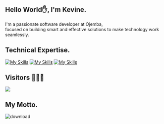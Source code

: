            
 ## Hello World✋, I'm Kevine.
 I'm a passionate software developer at Ojemba, </br>
 focused on building smart and effective solutions to make technology work seamlessly.
 
<!---
Kevinemug/Kevinemug is a ✨ special ✨ repository because its `README.md` (this file) appears on your GitHub profile.  
You can click the Preview link to take a look at your changes. 
--->  


## Technical Expertise.
[![My Skills](https://skillicons.dev/icons?i=js,html,css,php,react,nodejs,laravel)](https://skillicons.dev) 
[![My Skills](https://skillicons.dev/icons?i=java,figma&theme=light)](https://skillicons.dev)
[![My Skills](https://skillicons.dev/icons?i=tailwind,c,typescript,angular,nestjs,jest,docker,postgresql,mongodb,aws)](https://skillicons.dev)


## Visitors 🧑‍🤝‍🧑

[![](https://visitcount.itsvg.in/api?id=Kevinemug&label=Profile%20Views&color=11&icon=7&pretty=true)](https://visitcount.itsvg.in)




## My Motto.

![download](https://user-images.githubusercontent.com/98740834/227730275-000d0dd8-2329-4c23-a483-1470c7489cff.png)
